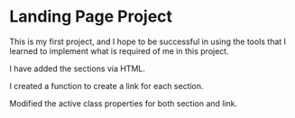 # Landing Page Project
This is my first project, and I hope to be successful in using the tools that I learned to implement what is required of me in this project.

I have added the sections via HTML.

I created a function to create a link for each section.

Modified the active class properties for both section and link.